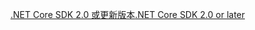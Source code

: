 [<span data-ttu-id="3a359-101">.NET Core SDK 2.0 或更新版本</span><span class="sxs-lookup"><span data-stu-id="3a359-101">.NET Core SDK 2.0 or later</span></span>](https://www.microsoft.com/net/download)
